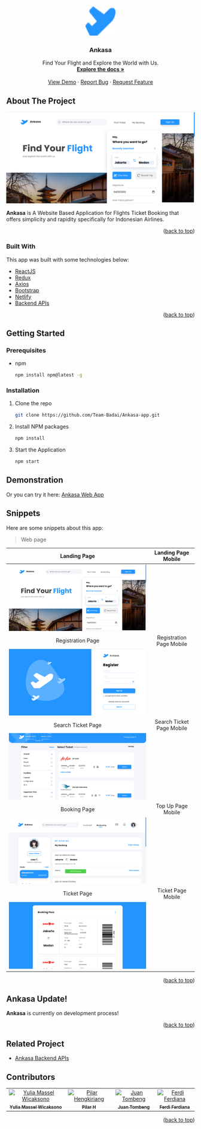 <div id="top"></div>

<!-- PROJECT LOGO -->
<br />
<div align="center">
  <a href="https://github.com/Team-Badai/Ankasa-app">
    <img src="./src/assets/snippets/logoLg.png" alt="AnkasaLogo" width="80" height="80">
  </a>

  <h3 align="center">Ankasa</h3>

  <p align="center">
    Find Your Flight and Explore the World with Us.
    <br />
    <a href="https://github.com/Team-Badai/Ankasa-app"><strong>Explore the docs »</strong></a>
    <br />
    <br />
    <a href="https://github.com/Team-Badai/Ankasa-app">View Demo</a>
    ·
    <a href="https://github.com/Team-Badai/Ankasa-app/issues">Report Bug</a>
    ·
    <a href="https://github.com/Team-Badai/Ankasa-app/issues">Request Feature</a>
  </p>
</div>

<!-- ABOUT THE PROJECT -->

## About The Project

![Ankasa Landing Page](./src/assets/snippets/ankasa-landing.png)

**Ankasa** is A Website Based Application for Flights Ticket Booking that offers simplicity and rapidity specifically for Indonesian Airlines.

<p align="right">(<a href="#top">back to top</a>)</p>

### Built With

This app was built with some technologies below:

- [ReactJS](https://reactjs.org/)
- [Redux](https://redux.js.org/)
- [Axios](https://axios-http.com/)
- [Bootstrap](https://getbootstrap.com)
- [Netlify](https://www.netlify.com/)
- [Backend APIs](https://github.com/Team-Badai/Ankasa-API)

<p align="right">(<a href="#top">back to top</a>)</p>

## Getting Started

### Prerequisites

- npm
  ```sh
  npm install npm@latest -g
  ```

### Installation

1. Clone the repo
   ```sh
   git clone https://github.com/Team-Badai/Ankasa-app.git
   ```
2. Install NPM packages
   ```sh
   npm install
   ```
3. Start the Application
   ```sh
   npm start
   ```

## Demonstration

Or you can try it here: [Ankasa Web App](https://ankasa-ticketing-app.netlify.app)

## Snippets

Here are some snippets about this app:

> Web page

|                             Landing Page                              |    Landing Page Mobile    |
| :-------------------------------------------------------------------: | :-----------------------: |
|       ![Landing Page](./src/assets/snippets/ankasa-landing.png)       |           ![]()           |
|                           Registration Page                           | Registration Page Mobile  |
|      ![Registration Page](./src/assets/snippets/ankasa-auth.png)      |           ![]()           |
|                          Search Ticket Page                           | Search Ticket Page Mobile |
| ![Search Ticket Page](./src/assets/snippets/ankasa-search-ticket.png) |           ![]()           |
|                             Booking Page                              |    Top Up Page Mobile     |
|         ![Booking Page](./src/assets/snippets/ankasa-app.png)         |           ![]()           |
|                              Ticket Page                              |    Ticket Page Mobile     |
|        ![Ticket Page](./src/assets/snippets/ankasa-ticket.png)        |           ![]()           |

<p align="right">(<a href="#top">back to top</a>)</p>

## Ankasa Update!

**Ankasa** is currently on development process!

<p align="right">(<a href="#top">back to top</a>)</p>

<!-- CONTACT -->

## Related Project

- [Ankasa Backend APIs](https://github.com/Team-Badai/Ankasa-API)

## Contributors

<center>
  <table>
    <tr>
      <td align="center">
        <a href="https://github.com/yuliamassel">
          <img width="100" src="https://avatars.githubusercontent.com/u/92032216?v=4" alt="Yulia Massel Wicaksono"><br/>
          <sub><b>Yulia Massel Wicaksono</b></sub>
        </a>
      </td>
      <td align="center">
        <a href="https://github.com/pilarhh">
          <img width="100" src="https://avatars.githubusercontent.com/u/91721926?v=4" alt="Pilar Hengkiriang"><br/>
          <sub><b>Pilar H</b></sub>
        </a>
      </td>
      <td align="center">
        <a href="https://github.com/JuanTombeng">
          <img width="100" src="https://avatars.githubusercontent.com/u/48963648?v=4" alt="Juan Tombeng"><br/>
          <sub><b>Juan Tombeng</b></sub>
        </a>
      </td>
      <td align="center">
        <a href="https://github.com/ferdianfh">
          <img width="100" src="https://avatars.githubusercontent.com/u/71470787?s=96&v=4" alt="Ferdi Ferdiana"><br/>
          <sub><b>Ferdi Ferdiana</b></sub>
        </a>
      </td>
    </tr>
  </table>
</center>

<p align="right">(<a href="#top">back to top</a>)</p>
